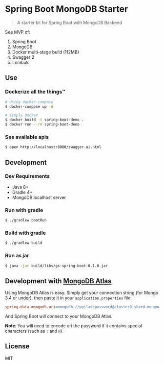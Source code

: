 # Spring Boot MongoDB Starter
> A starter kit for Spring Boot with MongoDB Backend

See MVP of:
1. Spring Boot
2. MongoDB
3. Docker multi-stage build (112MB)
4. Swagger 2
5. Lombok

## Use

### Dockerize all the things™

```sh
# Using docker-compose
$ docker-compose up -d

# Simply Docker
$ docker build -t spring-boot-demo .
$ docker run --rm spring-boot-demo
```

### See available apis

```sh
$ open http://localhost:8080/swagger-ui.html
```

## Development

### Dev Requirements

- Java 8+
- Gradle 4+
- MongoDB localhost server

### Run with gradle

```sh
$ ./gradlew bootRun
```

### Build with gradle

```sh
$ ./gradlew build
```

### Run as jar

```sh
$ java -jar build/libs/gs-spring-boot-0.1.0.jar
```

## Development with [MongoDB Atlas](https://www.mongodb.com/cloud)

Using MongoDB Atlas is easy. Simply get your connection string (for Mongo 3.4 or under),
then paste it in your `application.properties` file:

```ini
spring.data.mongodb.uri=mongodb://pgilad:password@cluster0-shard.mongodb.net:27017,cluster0-shard-00.mongodb.net:27017,cluster0-shard-01.mongodb.net:27017/test?ssl=true&replicaSet=Cluster0-shard-0&authSource=admin
```

And Spring Boot will connect to your MongoDB Atlas.

**Note**: You will need to encode uri the password if it contains special characters (such as `:` and `@`).

## License

MIT
